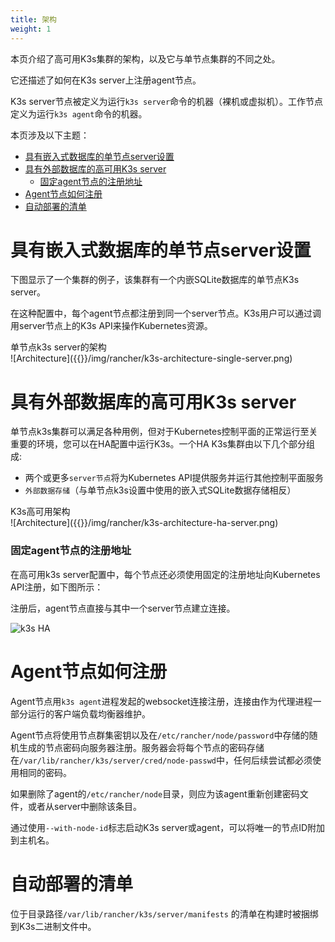 ```yaml
---
title: 架构
weight: 1
---
```


本页介绍了高可用K3s集群的架构，以及它与单节点集群的不同之处。

它还描述了如何在K3s server上注册agent节点。

K3s server节点被定义为运行`k3s server`命令的机器（裸机或虚拟机）。工作节点定义为运行`k3s agent`命令的机器。

本页涉及以下主题：

- [具有嵌入式数据库的单节点server设置](./../advanced/_index.md#single-server-setup-with-an-embedded-db)
- [具有外部数据库的高可用K3s server](#high-availability-k3s-server-with-an-external-db)
   - [固定agent节点的注册地址](#fixed-registration-address-for-agent-nodes)
- [Agent节点如何注册](#how-agent-node-registration-works)
- [自动部署的清单](#automatically-deployed-manifests)

# 具有嵌入式数据库的单节点server设置

下图显示了一个集群的例子，该集群有一个内嵌SQLite数据库的单节点K3s server。

在这种配置中，每个agent节点都注册到同一个server节点。K3s用户可以通过调用server节点上的K3s API来操作Kubernetes资源。

<figcaption>单节点k3s server的架构</figcaption>
![Architecture]({{<baseurl>}}/img/rancher/k3s-architecture-single-server.png)

# 具有外部数据库的高可用K3s server

单节点k3s集群可以满足各种用例，但对于Kubernetes控制平面的正常运行至关重要的环境，您可以在HA配置中运行K3s。一个HA K3s集群由以下几个部分组成:

* 两个或更多`server节点`将为Kubernetes API提供服务并运行其他控制平面服务
* `外部数据存储`（与单节点k3s设置中使用的嵌入式SQLite数据存储相反）

<figcaption>K3s高可用架构</figcaption>
![Architecture]({{<baseurl>}}/img/rancher/k3s-architecture-ha-server.png)

### 固定agent节点的注册地址

在高可用k3s server配置中，每个节点还必须使用固定的注册地址向Kubernetes API注册，如下图所示：

注册后，agent节点直接与其中一个server节点建立连接。

![k3s HA]({{<baseurl>}}/img/k3s/k3s-production-setup.svg)

# Agent节点如何注册

Agent节点用`k3s agent`进程发起的websocket连接注册，连接由作为代理进程一部分运行的客户端负载均衡器维护。

Agent节点将使用节点群集密钥以及在`/etc/rancher/node/password`中存储的随机生成的节点密码向服务器注册。服务器会将每个节点的密码存储在`/var/lib/rancher/k3s/server/cred/node-passwd`中，任何后续尝试都必须使用相同的密码。

如果删除了agent的`/etc/rancher/node`目录，则应为该agent重新创建密码文件，或者从server中删除该条目。

通过使用`--with-node-id`标志启动K3s server或agent，可以将唯一的节点ID附加到主机名。

# 自动部署的清单

位于目录路径`/var/lib/rancher/k3s/server/manifests` 的清单在构建时被捆绑到K3s二进制文件中。
